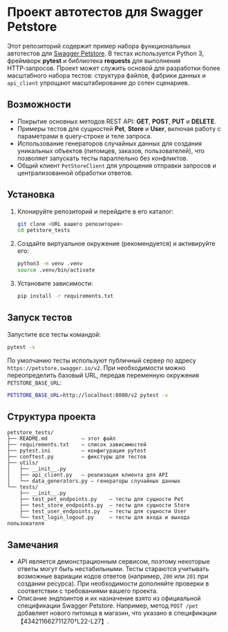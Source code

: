 # Проект автотестов для Swagger Petstore

Этот репозиторий содержит пример набора функциональных автотестов для
[Swagger Petstore](https://petstore.swagger.io). В тестах используется
Python 3, фреймворк **pytest** и библиотека **requests** для выполнения
HTTP‑запросов. Проект может служить основой для разработки более
масштабного набора тестов: структура файлов, фабрики данных и
``api_client`` упрощают масштабирование до сотен сценариев.

## Возможности

- Покрытие основных методов REST API: **GET**, **POST**, **PUT** и
  **DELETE**.
- Примеры тестов для сущностей **Pet**, **Store** и **User**, включая
  работу с параметрами в query‑строке и теле запроса.
- Использование генераторов случайных данных для создания уникальных
  объектов (питомцев, заказов, пользователей), что позволяет запускать
  тесты параллельно без конфликтов.
- Общий клиент `PetStoreClient` для упрощения отправки запросов и
  централизованной обработки ответов.

## Установка

1. Клонируйте репозиторий и перейдите в его каталог:

   ```bash
   git clone <URL вашего репозитория>
   cd petstore_tests
   ```

2. Создайте виртуальное окружение (рекомендуется) и активируйте его:

   ```bash
   python3 -m venv .venv
   source .venv/bin/activate
   ```

3. Установите зависимости:

   ```bash
   pip install -r requirements.txt
   ```

## Запуск тестов

Запустите все тесты командой:

```bash
pytest -v
```

По умолчанию тесты используют публичный сервер по адресу
`https://petstore.swagger.io/v2`. При необходимости можно переопределить
базовый URL, передав переменную окружения `PETSTORE_BASE_URL`:

```bash
PETSTORE_BASE_URL=http://localhost:8080/v2 pytest -v
```

## Структура проекта

```
petstore_tests/
├── README.md           – этот файл
├── requirements.txt    – список зависимостей
├── pytest.ini          – конфигурация pytest
├── conftest.py         – фикстуры для тестов
├── utils/
│   ├── __init__.py
│   ├── api_client.py   – реализация клиента для API
│   └── data_generators.py – генераторы случайных данных
└── tests/
    ├── __init__.py
    ├── test_pet_endpoints.py    – тесты для сущности Pet
    ├── test_store_endpoints.py  – тесты для сущности Store
    ├── test_user_endpoints.py   – тесты для сущности User
    └── test_login_logout.py     – тесты для входа и выхода пользователя
```

## Замечания

- API является демонстрационным сервисом, поэтому некоторые ответы
  могут быть нестабильными. Тесты стараются учитывать возможные
  вариации кодов ответов (например, `200` или `201` при создании
  ресурса). При необходимости дополняйте проверки в соответствии с
  требованиями вашего проекта.
- Описание эндпоинтов и их назначение взято из официальной спецификации
  Swagger Petstore. Например, метод `POST /pet` добавляет нового
  питомца в магазин, что указано в спецификации【434211662711270†L22-L27】.
